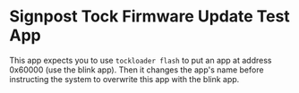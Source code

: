 Signpost Tock Firmware Update Test App
======================================

This app expects you to use `tockloader flash` to put an app at address 0x60000
(use the blink app). Then it changes the app's name before instructing the
system to overwrite this app with the blink app.
